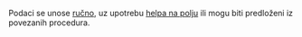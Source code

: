 Podaci se unose [ručno](/docs/guide/common/operations-with-data/manual-entry-or-help-and-data-selection), uz upotrebu [helpa na polju](/docs/guide/common/operations-with-data/manual-entry-or-help-and-data-selection) ili mogu biti predloženi iz povezanih procedura.
